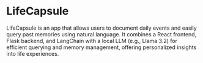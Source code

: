# LifeCapsule
LifeCapsule is an app that allows users to document daily events and easily query past memories using natural language. It combines a React frontend, Flask backend, and LangChain with a local LLM (e.g., Llama 3.2) for efficient querying and memory management, offering personalized insights into life experiences.
